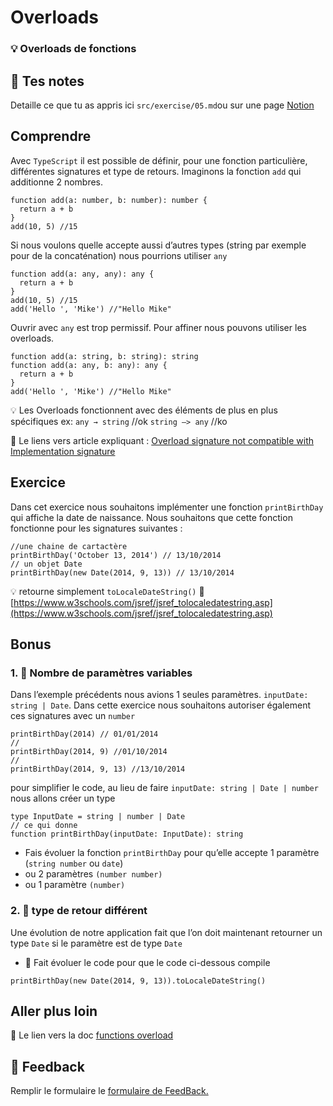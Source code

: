 # Overloads

### 💡 Overloads de fonctions

## 📝 Tes notes

Detaille ce que tu as appris ici
`src/exercise/05.md`ou sur une page [Notion](https://go.mikecodeur.com/course-notes-template)

## Comprendre

Avec `TypeScript` il est possible de définir, pour une fonction particulière,
différentes signatures et type de retours. Imaginons la fonction `add` qui
additionne 2 nombres.

```tsx
function add(a: number, b: number): number {
  return a + b
}
add(10, 5) //15
```

Si nous voulons quelle accepte aussi d’autres types (string par exemple pour de
la concaténation) nous pourrions utiliser `any`

```tsx
function add(a: any, any): any {
  return a + b
}
add(10, 5) //15
add('Hello ', 'Mike') //"Hello Mike"
```

Ouvrir avec `any` est trop permissif. Pour affiner nous pouvons utiliser les
overloads.

```tsx
function add(a: string, b: string): string
function add(a: any, b: any): any {
  return a + b
}
add('Hello ', 'Mike') //"Hello Mike"
```


💡 Les Overloads fonctionnent avec des éléments de plus en plus spécifiques ex: `any → string` //ok `string —> any` //ko



📑 Le liens vers article expliquant :
[Overload signature not compatible with Implementation signature](https://bobbyhadz.com/blog/typescript-overload-signature-not-compatible-implementation)

## Exercice

Dans cet exercice nous souhaitons implémenter une fonction `printBirthDay` qui
affiche la date de naissance. Nous souhaitons que cette fonction fonctionne pour
les signatures suivantes :

```tsx
//une chaine de cartactère
printBirthDay('October 13, 2014') // 13/10/2014
// un objet Date
printBirthDay(new Date(2014, 9, 13)) // 13/10/2014
```


💡 retourne simplement `toLocaleDateString()` 📑 [https://www.w3schools.com/jsref/jsref_tolocaledatestring.asp](https://www.w3schools.com/jsref/jsref_tolocaledatestring.asp)



## Bonus

### 1. 🚀 Nombre de paramètres variables

Dans l’exemple précédents nous avions 1 seules paramètres.
`inputDate: string | Date`. Dans cette exercice nous souhaitons autoriser
également ces signatures avec un `number`

```tsx
printBirthDay(2014) // 01/01/2014
//
printBirthDay(2014, 9) //01/10/2014
//
printBirthDay(2014, 9, 13) //13/10/2014
```

pour simplifier le code, au lieu de faire `inputDate: string | Date | number`
nous allons créer un type

```tsx
type InputDate = string | number | Date
// ce qui donne
function printBirthDay(inputDate: InputDate): string
```

- Fais évoluer la fonction `printBirthDay` pour qu’elle accepte 1 paramètre
  (`string number` ou `date`)
- ou 2 paramètres `(number number)`
- ou 1 paramètre `(number)`

### 2. 🚀 type de retour différent

Une évolution de notre application fait que l’on doit maintenant retourner un
type `Date` si le paramètre est de type `Date`

- 🐶 Fait évoluer le code pour que le code ci-dessous compile

```tsx
printBirthDay(new Date(2014, 9, 13)).toLocaleDateString()
```

## Aller plus loin

📑 Le lien vers la doc
[functions overload](https://www.typescriptlang.org/docs/handbook/2/functions.html#function-overloads)

## 🐜 Feedback

Remplir le formulaire le [formulaire de FeedBack.](https://go.mikecodeur.com/cours-react-avis?entry.1912869708=TypeScript%20PRO&entry.1430994900=4.TypeScript%20Avancee&entry.533578441=05%20Les%20Overloads)
